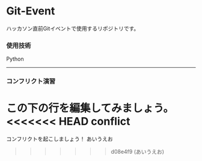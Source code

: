# Git-Event

ハッカソン直前Gitイベントで使用するリポジトリです。

### 使用技術
Python

---
### コンフリクト演習
この下の行を編集してみましょう。
<<<<<<< HEAD
conflict
=======
コンフリクトを起こしましょう！
あいうえお
>>>>>>> d08e4f9 (あいうえお)
